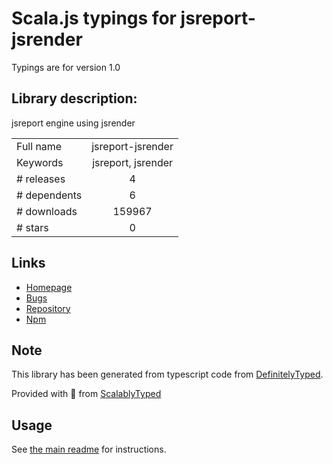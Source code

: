 
# Scala.js typings for jsreport-jsrender

Typings are for version 1.0

## Library description:
jsreport engine using jsrender

|                    |                 |
| ------------------ | :-------------: |
| Full name          | jsreport-jsrender |
| Keywords           | jsreport, jsrender |
| # releases         | 4 |
| # dependents       | 6 |
| # downloads        | 159967 |
| # stars            | 0 |

## Links
- [Homepage](https://github.com/jsreport/jsreport-jsrender)
- [Bugs](https://github.com/jsreport/jsreport-jsrender/issues)
- [Repository](https://github.com/jsreport/jsreport-jsrender)
- [Npm](https://www.npmjs.com/package/jsreport-jsrender)
    


## Note
This library has been generated from typescript code from [DefinitelyTyped](https://definitelytyped.org).

Provided with :purple_heart: from [ScalablyTyped](https://github.com/oyvindberg/ScalablyTyped)

## Usage
See [the main readme](../../readme.md) for instructions.


